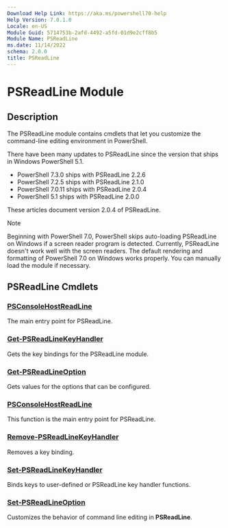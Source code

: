 ```yaml
---
Download Help Link: https://aka.ms/powershell70-help
Help Version: 7.0.1.0
Locale: en-US
Module Guid: 5714753b-2afd-4492-a5fd-01d9e2cff8b5
Module Name: PSReadLine
ms.date: 11/14/2022
schema: 2.0.0
title: PSReadLine
---
```

# PSReadLine Module

## Description

The PSReadLine module contains cmdlets that let you customize the command-line editing environment
in PowerShell.

There have been many updates to PSReadLine since the version that ships in
Windows PowerShell 5.1.

- PowerShell 7.3.0 ships with PSReadLine 2.2.6
- PowerShell 7.2.5 ships with PSReadLine 2.1.0
- PowerShell 7.0.11 ships with PSReadLine 2.0.4
- PowerShell 5.1 ships with PSReadLine 2.0.0

These articles document version 2.0.4 of PSReadLine.

> [!NOTE]
> Beginning with PowerShell 7.0, PowerShell skips auto-loading PSReadLine on
> Windows if a screen reader program is detected. Currently, PSReadLine doesn't
> work well with the screen readers. The default rendering and formatting of
> PowerShell 7.0 on Windows works properly. You can manually load the module if
> necessary.

## PSReadLine Cmdlets

### [PSConsoleHostReadLine](PSConsoleHostReadLine.md)
The main entry point for PSReadLine.

### [Get-PSReadLineKeyHandler](Get-PSReadLineKeyHandler.md)
Gets the key bindings for the PSReadLine module.

### [Get-PSReadLineOption](Get-PSReadLineOption.md)
Gets values for the options that can be configured.

### [PSConsoleHostReadLine](PSConsoleHostReadLine.md)
This function is the main entry point for PSReadLine.

### [Remove-PSReadLineKeyHandler](Remove-PSReadLineKeyHandler.md)
Removes a key binding.

### [Set-PSReadLineKeyHandler](Set-PSReadLineKeyHandler.md)
Binds keys to user-defined or PSReadLine key handler functions.

### [Set-PSReadLineOption](Set-PSReadLineOption.md)
Customizes the behavior of command line editing in **PSReadLine**.
